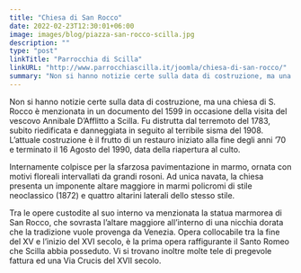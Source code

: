 ```yaml
---
title: "Chiesa di San Rocco"
date: 2022-02-23T12:30:01+06:00
image: images/blog/piazza-san-rocco-scilla.jpg
description: ""
type: "post"
linkTitle: "Parrocchia di Scilla"
linkURL: "http://www.parrocchiascilla.it/joomla/chiesa-di-san-rocco/"
summary: "Non si hanno notizie certe sulla data di costruzione, ma una chiesa di S. Rocco è menzionata in un documento del 1599"
---
```


Non si hanno notizie certe sulla data di costruzione, ma una chiesa di S. Rocco è menzionata in un documento del 1599 in occasione della visita del vescovo Annibale D’Afflitto a Scilla. Fu distrutta dal terremoto del 1783, subito riedificata e danneggiata in seguito al terribile sisma del 1908. L’attuale costruzione è il frutto di un restauro iniziato alla fine degli anni ’70 e terminato il 16 Agosto del 1990, data della riapertura al culto. 


Internamente colpisce per la sfarzosa pavimentazione in marmo, ornata con motivi floreali intervallati da grandi rosoni. Ad unica navata, la chiesa presenta un imponente altare maggiore in marmi policromi di stile neoclassico (1872) e quattro altarini laterali dello stesso stile. 


Tra le opere custodite al suo interno va menzionata la statua marmorea di San Rocco, che sovrasta l’altare maggiore all’interno di una nicchia dorata che la tradizione vuole provenga da Venezia. Opera collocabile tra la fine del XV e l’inizio del XVI secolo, è la prima opera raffigurante il Santo Romeo che Scilla abbia posseduto. Vi si trovano inoltre molte tele di pregevole fattura ed una Via Crucis del XVII secolo.